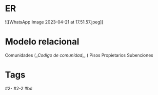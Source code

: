 # ER
![[WhatsApp Image 2023-04-21 at 17.51.57.jpeg]]
# Modelo relacional
Comunidades (\__Codigo de comunidad\__, )
Pisos
Propietarios
Subenciones
# Tags
#2- 
#2-2 
#bd